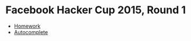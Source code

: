 # Facebook Hacker Cup 2015, Round 1

* [Homework][]
* [Autocomplete][]

[Homework]:     https://dmoj.ca/problem/fhc15c1p1
[Autocomplete]: https://dmoj.ca/problem/fhc15c1p2
